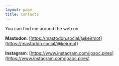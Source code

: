 ```yaml
---
layout: page
title: Contacts
---
```


You can find me around the web on

**Mastodon**: [https://mastodon.social/@keirmot](https://mastodon.social/@keirmot)

**Instagram**: [https://www.instagram.com/joaoc.pires](https://www.instagram.com/joaoc.pires)
